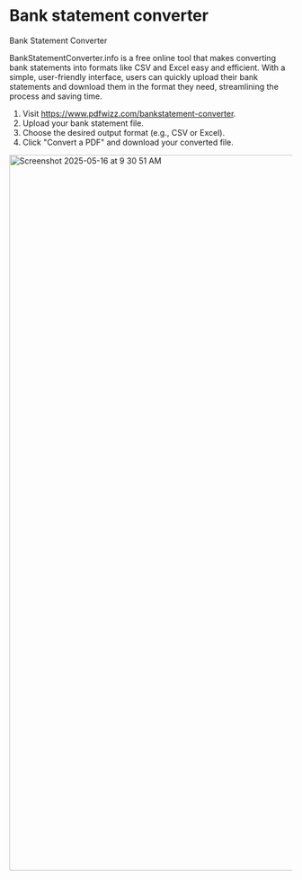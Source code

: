 # Bank statement converter

Bank Statement Converter

BankStatementConverter.info is a free online tool that makes converting bank statements into formats like CSV and Excel easy and efficient. With a simple, user-friendly interface, users can quickly upload their bank statements and download them in the format they need, streamlining the process and saving time.

1. Visit https://www.pdfwizz.com/bankstatement-converter.
2. Upload your bank statement file.
3. Choose the desired output format (e.g., CSV or Excel).
4. Click "Convert a PDF" and download your converted file.

<img width="1274" alt="Screenshot 2025-05-16 at 9 30 51 AM" src="https://github.com/user-attachments/assets/2f522289-f804-4158-a001-54a4296b0d72" />
